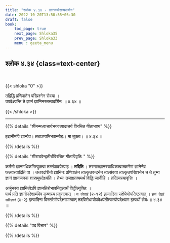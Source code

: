 ```yaml
---
title: "श्लोक ४.३४ - ज्ञानकर्मसन्यसयोग"
date: 2022-10-20T13:50:55+05:30
draft: false
book:
    toc_page: true
    next_page: Shloka35
    prev_page: Shloka33
    menu : geeta_menu
---
```




## श्लोक ४.३४ {class=text-center}

<br/>

{{< shloka  "0"  >}}

तद्विद्धि प्रणिपातेन परिप्रश्नेन सेवया ।   
उपदेक्ष्यन्ति ते ज्ञानं ज्ञानिनस्तत्त्वदर्शिनः ॥ ४.३४ ॥

{{< /shloka >}}

---


{{% details "श्रीमन्मध्वाचार्यभगवत्पादाचर्य विरचित  गीताभाष्य" %}}

इदानीमपि ज्ञान्येव। तथाऽप्यभिभवान्मोहः। मा तूक्ता। ॥ ४.३४ ॥

{{% /details %}}



{{% details "श्रीराघवेन्द्रतीर्थविरचित गीताविवृतिः " %}}

कर्मणो ज्ञानमधिकमित्युक्त्वा तत्संपादयेत्याह । **तदिति** । 
तस्माज्ज्ञानस्याधिकत्वात्कर्मणां ज्ञानेनैव फलवत्त्वादिति वा । 
तत्तवदर्शिनो ज्ञानिनः प्रणिपातेन त्वत्कृतवन्दनेन त्वत्सेवया 
त्वत्कृतपरिप्रश्नेन च ते तुभ्य ज्ञानं ज्ञानजनकं शास्रमुपदेक्ष्यंति । 
तेभ्यः तज्ज्ञातव्यमर्थं विद्धि जानीहि । तदित्यस्यावृत्तिः ।   

अर्जुनस्य ज्ञानित्वेऽपि ज्ञानतिरोभावनिवृत्यर्थं विद्धीत्युक्तिः ।  
पार्थ प्रति ज्ञानोपदेशार्थमेव कृष्णस्य प्रवृत्तत्वात्‌ । 
`न त्वेवाहं` (२-१२) इत्यादिना संक्षेपेणोपदिष्टत्वात्‌ । 
`ज्ञनं तेऽहं सविज्ञानं` (७-२) इत्यादिना
विस्तरेणोपदेक्ष्माणत्वात्‌ तदविरोधायोपदेक्ष्यंतीत्यस्योपदेक्ष्याम 
इत्यर्थो ज्ञेयः ॥ ४.३४ ॥


{{% /details %}}



{{% details "पद विचार" %}}


{{% /details %}}
